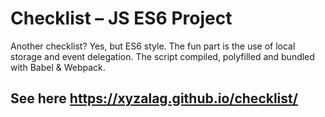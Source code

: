 # Checklist – JS ES6 Project
Another checklist? Yes, but ES6 style. The fun part is the use of local storage and event delegation. The script compiled, polyfilled and bundled with Babel & Webpack. 
## See here https://xyzalag.github.io/checklist/
